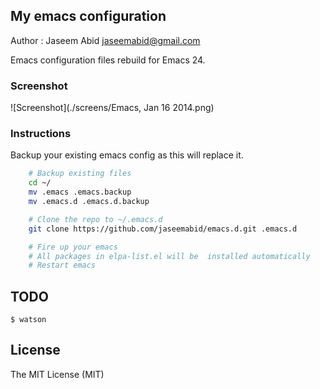 ## My emacs configuration
Author : Jaseem Abid <jaseemabid@gmail.com>

Emacs configuration files rebuild for Emacs 24.

### Screenshot

![Screenshot](./screens/Emacs, Jan 16 2014.png)

### Instructions

Backup your existing emacs config as this will replace it.

```sh
    # Backup existing files
    cd ~/
	mv .emacs .emacs.backup
	mv .emacs.d .emacs.d.backup

	# Clone the repo to ~/.emacs.d
	git clone https://github.com/jaseemabid/emacs.d.git .emacs.d

	# Fire up your emacs
	# All packages in elpa-list.el will be  installed automatically
	# Restart emacs
```

## TODO

    $ watson

## License

The MIT License (MIT)
